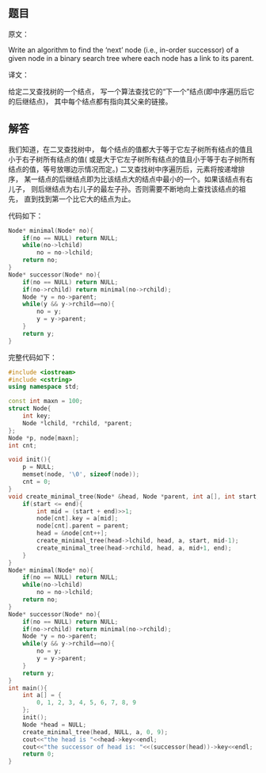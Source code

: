 ## 题目

原文：

Write an algorithm to find the ‘next’ node (i.e., in-order successor) of a given node in a binary search tree where each node has a link to its parent.

译文：

给定二叉查找树的一个结点， 写一个算法查找它的“下一个”结点(即中序遍历后它的后继结点)， 其中每个结点都有指向其父亲的链接。

## 解答

我们知道，在二叉查找树中， 每个结点的值都大于等于它左子树所有结点的值且小于右子树所有结点的值( 或是大于它左子树所有结点的值且小于等于右子树所有结点的值，等号放哪边示情况而定。) 二叉查找树中序遍历后，元素将按递增排序， 某一结点的后继结点即为比该结点大的结点中最小的一个。如果该结点有右儿子， 则后继结点为右儿子的最左子孙。否则需要不断地向上查找该结点的祖先， 直到找到第一个比它大的结点为止。

代码如下：

```cpp
Node* minimal(Node* no){
    if(no == NULL) return NULL;
    while(no->lchild)
        no = no->lchild;
    return no;
}
Node* successor(Node* no){
    if(no == NULL) return NULL;
    if(no->rchild) return minimal(no->rchild);
    Node *y = no->parent;
    while(y && y->rchild==no){
        no = y;
        y = y->parent;
    }
    return y;
}

```

完整代码如下：

```cpp
#include <iostream>
#include <cstring>
using namespace std;

const int maxn = 100;
struct Node{
    int key;
    Node *lchild, *rchild, *parent;
};
Node *p, node[maxn];
int cnt;

void init(){
    p = NULL;
    memset(node, '\0', sizeof(node));
    cnt = 0;
}
void create_minimal_tree(Node* &head, Node *parent, int a[], int start, int end){
    if(start <= end){
        int mid = (start + end)>>1;
        node[cnt].key = a[mid];
        node[cnt].parent = parent;
        head = &node[cnt++];
        create_minimal_tree(head->lchild, head, a, start, mid-1);
        create_minimal_tree(head->rchild, head, a, mid+1, end);
    }
}
Node* minimal(Node* no){    
    if(no == NULL) return NULL;
    while(no->lchild)
        no = no->lchild;
    return no;
}
Node* successor(Node* no){
    if(no == NULL) return NULL;
    if(no->rchild) return minimal(no->rchild);
    Node *y = no->parent;
    while(y && y->rchild==no){
        no = y;
        y = y->parent;
    }
    return y;
}
int main(){
    int a[] = {
        0, 1, 2, 3, 4, 5, 6, 7, 8, 9
    };
    init();
    Node *head = NULL;
    create_minimal_tree(head, NULL, a, 0, 9);
    cout<<"the head is "<<head->key<<endl;
    cout<<"the successor of head is: "<<(successor(head))->key<<endl;
    return 0;
}

```